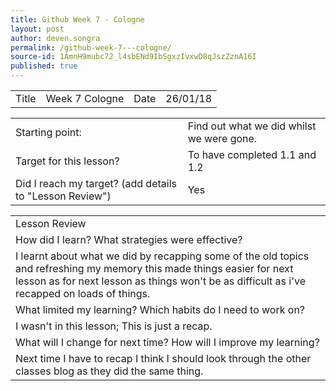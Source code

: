 ```yaml
---
title: Github Week 7 - Cologne
layout: post
author: deven.songra
permalink: /github-week-7---cologne/
source-id: 1AmnH9mubc72_l4sbENd9IbSgxzIvxwD8qJszZznA16I
published: true
---
```

<table>
  <tr>
    <td>Title</td>
    <td>Week 7 Cologne</td>
    <td>Date</td>
    <td>26/01/18</td>
  </tr>
</table>


<table>
  <tr>
    <td>Starting point:</td>
    <td>Find out what we did whilst we were gone.</td>
  </tr>
  <tr>
    <td>Target for this lesson?</td>
    <td>To have completed 1.1 and 1.2</td>
  </tr>
  <tr>
    <td>Did I reach my target? 
(add details to "Lesson Review")</td>
    <td> Yes </td>
  </tr>
</table>


<table>
  <tr>
    <td>Lesson Review</td>
  </tr>
  <tr>
    <td>How did I learn? What strategies were effective? </td>
  </tr>
  <tr>
    <td>I learnt about what we did by recapping some of the old topics and refreshing my memory this made things easier for next lesson as for next lesson as things won't be as difficult as i've recapped on loads of things.</td>
  </tr>
  <tr>
    <td>What limited my learning? Which habits do I need to work on? </td>
  </tr>
  <tr>
    <td>I wasn't in this lesson; This is just a recap.</td>
  </tr>
  <tr>
    <td>What will I change for next time? How will I improve my learning?</td>
  </tr>
  <tr>
    <td>Next time I have to recap I think I should look through the other classes blog as they did the same thing.</td>
  </tr>
</table>



